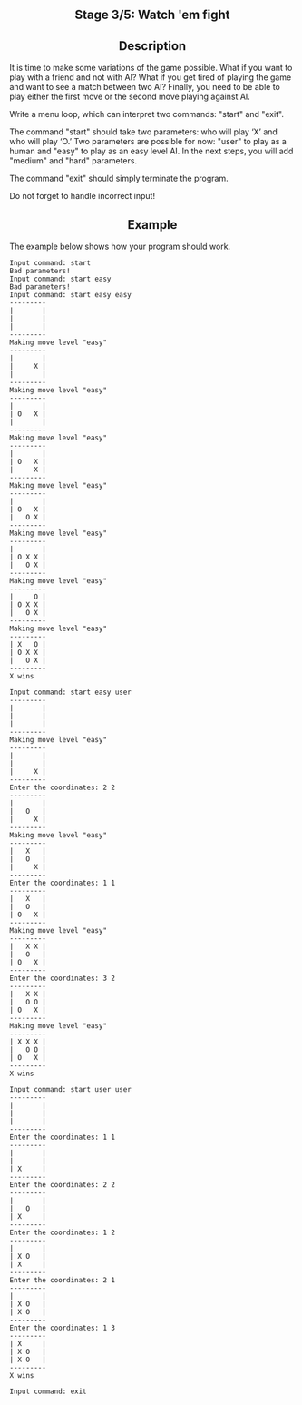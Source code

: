 <h2 style="text-align: center;">Stage 3/5: Watch 'em fight</h2>

<h2 style="text-align: center;">Description</h2>

<p>It is time to make some variations of the game possible. What if you want to play with a friend and not with AI? What if you get tired of playing the game and want to see a match between two AI? Finally, you need to be able to play either the first move or the second move playing against AI.</p>

<p>Write a menu loop, which can interpret two commands: "start" and "exit".</p>

<p>The command "start" should take two parameters: who will play ‘X’ and who will play ‘O.’ Two parameters are possible for now: "user" to play as a human and "easy" to play as an easy level AI. In the next steps, you will add "medium" and "hard" parameters.</p>

<p>The command "exit" should simply terminate the program.</p>

<p>Do not forget to handle incorrect input!</p>

<h2 style="text-align: center;">Example</h2>

<p>The example below shows how your program should work.</p>

<pre><code class="language-no-highlight">Input command: start
Bad parameters!
Input command: start easy
Bad parameters!
Input command: start easy easy
---------
|       |
|       |
|       |
---------
Making move level "easy"
---------
|       |
|     X |
|       |
---------
Making move level "easy"
---------
|       |
| O   X |
|       |
---------
Making move level "easy"
---------
|       |
| O   X |
|     X |
---------
Making move level "easy"
---------
|       |
| O   X |
|   O X |
---------
Making move level "easy"
---------
|       |
| O X X |
|   O X |
---------
Making move level "easy"
---------
|     O |
| O X X |
|   O X |
---------
Making move level "easy"
---------
| X   O |
| O X X |
|   O X |
---------
X wins

Input command: start easy user
---------
|       |
|       |
|       |
---------
Making move level "easy"
---------
|       |
|       |
|     X |
---------
Enter the coordinates: 2 2
---------
|       |
|   O   |
|     X |
---------
Making move level "easy"
---------
|   X   |
|   O   |
|     X |
---------
Enter the coordinates: 1 1
---------
|   X   |
|   O   |
| O   X |
---------
Making move level "easy"
---------
|   X X |
|   O   |
| O   X |
---------
Enter the coordinates: 3 2
---------
|   X X |
|   O O |
| O   X |
---------
Making move level "easy"
---------
| X X X |
|   O O |
| O   X |
---------
X wins

Input command: start user user
---------
|       |
|       |
|       |
---------
Enter the coordinates: 1 1
---------
|       |
|       |
| X     |
---------
Enter the coordinates: 2 2
---------
|       |
|   O   |
| X     |
---------
Enter the coordinates: 1 2
---------
|       |
| X O   |
| X     |
---------
Enter the coordinates: 2 1
---------
|       |
| X O   |
| X O   |
---------
Enter the coordinates: 1 3
---------
| X     |
| X O   |
| X O   |
---------
X wins

Input command: exit</code></pre>